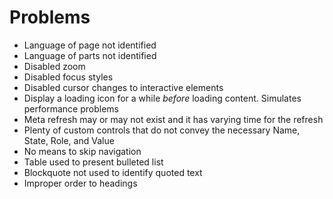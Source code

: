 # Problems

* Language of page not identified
* Language of parts not identified
* Disabled zoom
* Disabled focus styles
* Disabled cursor changes to interactive elements
* Display a loading icon for a while *before* loading content. Simulates performance problems
* Meta refresh may or may not exist and it has varying time for the refresh
* Plenty of custom controls that do not convey the necessary Name, State, Role, and Value
* No means to skip navigation
* Table used to present bulleted list
* Blockquote not used to identify quoted text
* Improper order to headings
 
